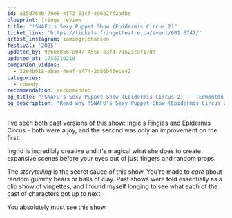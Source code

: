 ```yaml
---
id: a35d764b-79e8-4f73-81cf-496e27f2afbe
blueprint: fringe_review
title: "!SNAFU's Sexy Puppet Show (Epidermis Circus 2)"
ticket_link: 'https://tickets.fringetheatre.ca/event/601:6747/'
artist_instagram: iamingridhansen
festival: '2025'
updated_by: 9c6b6866-e047-4568-b3f4-71623caf17dd
updated_at: 1755210219
companion_videos:
  - 32e4b018-ebae-4eef-af74-2d86b46ece42
categories:
  - comedy
recommendation: recommended
og_title: "!SNAFU's Sexy Puppet Show (Epidermis Circus 2) —  (Edmonton Fringe Review by Troy Pavlek)"
og_description: "Read why !SNAFU's Sexy Puppet Show (Epidermis Circus 2) earned  from Troy Pavlek at the 2025 Edmonton International Fringe Festival"
---
```

I've seen both past versions of this show: Ingie's Fingies and Epidermis Circus - both were a joy, and the second was only an improvement on the first.

Ingrid is incredibly creative and it's magical what she does to create expansive scenes before your eyes out of just fingers and random props.

The _storytelling_ is the secret sauce of this show. You're made to _care_ about random gummy bears or balls of clay. Past shows were told essentially as a clip show of vingettes, and I found myself longing to see what each of the cast of characters got up to next.

You absolutely must see this show.